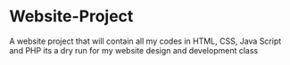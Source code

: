 # Website-Project
A website project that will contain all my codes in HTML, CSS, Java Script and PHP its a dry run for my website design and development class
